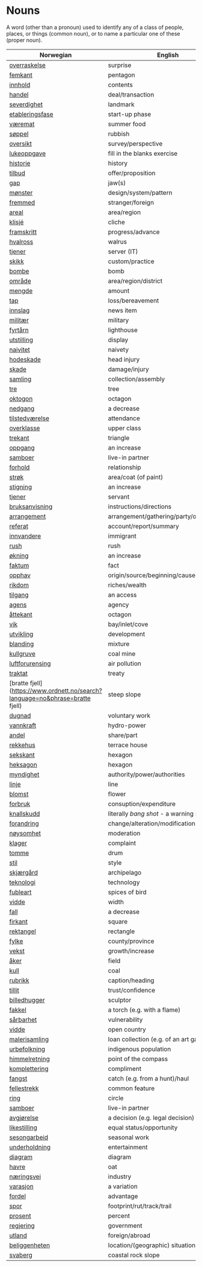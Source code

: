 # Nouns

A word (other than a pronoun) used to identify any of a class of people, places, or things (common noun), or to name a particular one of these (proper noun).

| Norwegian | English | Gender |
| --- | --- | --- |
| [overraskelse](https://www.ordnett.no/search?language=no&phrase=overraskelse) | surprise | m |
| [femkant](https://www.ordnett.no/search?language=no&phrase=femkant) | pentagon | m |
| [innhold](https://www.ordnett.no/search?language=no&phrase=innhold) | contents | i |
| [handel](https://www.ordnett.no/search?language=no&phrase=handel) | deal/transaction | m |
| [severdighet](https://www.ordnett.no/search?language=no&phrase=severdighet) | landmark | m |
| [etableringsfase](https://www.ordnett.no/search?language=no&phrase=etableringsfase) | start-up phase | m |
| [væremat](https://www.ordnett.no/search?language=no&phrase=væremat) | summer food | m |
| [søppel](https://www.ordnett.no/search?language=no&phrase=søppel) | rubbish | i |
| [oversikt](https://www.ordnett.no/search?language=no&phrase=oversikt) | survey/perspective | m |
| [lukeoppgave](https://www.ordnett.no/search?language=no&phrase=lukeoppgave) | fill in the blanks exercise | m |
| [historie](https://www.ordnett.no/search?language=no&phrase=historie) | history | m/f |
| [tilbud](https://www.ordnett.no/search?language=no&phrase=tilbud) | offer/proposition | i |
| [gap](https://www.ordnett.no/search?language=no&phrase=gap) | jaw(s) | m |
| [mønster](https://www.ordnett.no/search?language=no&phrase=mønster) | design/system/pattern | i |
| [fremmed](https://www.ordnett.no/search?language=no&phrase=fremmed) | stranger/foreign | m |
| [areal](https://www.ordnett.no/search?language=no&phrase=areal) | area/region | i |
| [klisjé](https://www.ordnett.no/search?language=no&phrase=klisjé) | cliche | m |
| [framskritt](https://www.ordnett.no/search?language=no&phrase=framskritt) | progress/advance | i |
| [hvalross](https://www.ordnett.no/search?language=no&phrase=hvalross) | walrus | m |
| [tjener](https://www.ordnett.no/search?language=no&phrase=tjener) | server (IT) | m |
| [skikk](https://www.ordnett.no/search?language=no&phrase=skikk) | custom/practice | m |
| [bombe](https://www.ordnett.no/search?language=no&phrase=bombe) | bomb | m |
| [område](https://www.ordnett.no/search?language=no&phrase=område) | area/region/district | i |
| [mengde](https://www.ordnett.no/search?language=no&phrase=mengde) | amount | m |
| [tap](https://www.ordnett.no/search?language=no&phrase=tap) | loss/bereavement | i |
| [innslag](https://www.ordnett.no/search?language=no&phrase=innslag) | news item | i |
| [militær](https://www.ordnett.no/search?language=no&phrase=militær) | military | m |
| [fyrtårn](https://www.ordnett.no/search?language=no&phrase=fyrtårn) | lighthouse | i |
| [utstilling](https://www.ordnett.no/search?language=no&phrase=utstilling) | display | m |
| [naivitet](https://www.ordnett.no/search?language=no&phrase=naivitet) | naivety | m |
| [hodeskade](https://www.ordnett.no/search?language=no&phrase=hodeskade) | head injury | m |
| [skade](https://www.ordnett.no/search?language=no&phrase=skade) | damage/injury | m |
| [samling](https://www.ordnett.no/search?language=no&phrase=samling) | collection/assembly | m |
| [tre](https://www.ordnett.no/search?language=no&phrase=tre) | tree | i |
| [oktogon](https://www.ordnett.no/search?language=no&phrase=oktogon) | octagon | m |
| [nedgang](https://www.ordnett.no/search?language=no&phrase=nedgang) | a decrease | m |
| [tilstedværelse](https://www.ordnett.no/search?language=no&phrase=tilstedværelse) | attendance | i |
| [overklasse](https://www.ordnett.no/search?language=no&phrase=overklasse) | upper class | m |
| [trekant](https://www.ordnett.no/search?language=no&phrase=trekant) | triangle | m |
| [oppgang](https://www.ordnett.no/search?language=no&phrase=oppgang) | an increase | m |
| [samboer](https://www.ordnett.no/search?language=no&phrase=samboer) | live-in partner | m |
| [forhold](https://www.ordnett.no/search?language=no&phrase=forhold) | relationship | i |
| [strøk](https://www.ordnett.no/search?language=no&phrase=strøk) | area/coat (of paint) | i |
| [stigning](https://www.ordnett.no/search?language=no&phrase=stigning) | an increase | m |
| [tjener](https://www.ordnett.no/search?language=no&phrase=tjener) | servant | m |
| [bruksanvisning](https://www.ordnett.no/search?language=no&phrase=bruksanvisning) | instructions/directions | m |
| [arrangement](https://www.ordnett.no/search?language=no&phrase=arrangement) | arrangement/gathering/party/organisation | i |
| [referat](https://www.ordnett.no/search?language=no&phrase=referat) | account/report/summary | i |
| [innvandere](https://www.ordnett.no/search?language=no&phrase=innvandere) | immigrant | m |
| [rush](https://www.ordnett.no/search?language=no&phrase=rush) | rush | i |
| [økning](https://www.ordnett.no/search?language=no&phrase=økning) | an increase | m |
| [faktum](https://www.ordnett.no/search?language=no&phrase=faktum) | fact | i |
| [opphav](https://www.ordnett.no/search?language=no&phrase=opphav) | origin/source/beginning/cause | i |
| [rikdom](https://www.ordnett.no/search?language=no&phrase=rikdom) | riches/wealth | m |
| [tilgang](https://www.ordnett.no/search?language=no&phrase=tilgang) | an access | i |
| [agens](https://www.ordnett.no/search?language=no&phrase=agens) | agency | m |
| [åttekant](https://www.ordnett.no/search?language=no&phrase=åttekant) | octagon | m |
| [vik](https://www.ordnett.no/search?language=no&phrase=vik) | bay/inlet/cove | m |
| [utvikling](https://www.ordnett.no/search?language=no&phrase=utvikling) | development | m |
| [blanding](https://www.ordnett.no/search?language=no&phrase=blanding) | mixture | m |
| [kullgruve](https://www.ordnett.no/search?language=no&phrase=kullgruve) | coal mine | m |
| [luftforurensing](https://www.ordnett.no/search?language=no&phrase=luftforurensing) | air pollution | m |
| [traktat](https://www.ordnett.no/search?language=no&phrase=traktat) | treaty | m |
| [bratte fjell](https://www.ordnett.no/search?language=no&phrase=bratte fjell) | steep slope | m |
| [dugnad](https://www.ordnett.no/search?language=no&phrase=dugnad) | voluntary work | m |
| [vannkraft](https://www.ordnett.no/search?language=no&phrase=vannkraft) | hydro-power | m |
| [andel](https://www.ordnett.no/search?language=no&phrase=andel) | share/part | m |
| [rekkehus](https://www.ordnett.no/search?language=no&phrase=rekkehus) | terrace house | i |
| [sekskant](https://www.ordnett.no/search?language=no&phrase=sekskant) | hexagon | m |
| [heksagon](https://www.ordnett.no/search?language=no&phrase=heksagon) | hexagon | m |
| [myndighet](https://www.ordnett.no/search?language=no&phrase=myndighet) | authority/power/authorities | m |
| [linje](https://www.ordnett.no/search?language=no&phrase=linje) | line | m |
| [blomst](https://www.ordnett.no/search?language=no&phrase=blomst) | flower | m |
| [forbruk](https://www.ordnett.no/search?language=no&phrase=forbruk) | consuption/expenditure | i |
| [knallskudd](https://www.ordnett.no/search?language=no&phrase=knallskudd) | literally _bang shot_ - a warning shot gun | i |
| [forandring](https://www.ordnett.no/search?language=no&phrase=forandring) | change/alteration/modification | m |
| [nøysomhet](https://www.ordnett.no/search?language=no&phrase=nøysomhet) | moderation | m |
| [klager](https://www.ordnett.no/search?language=no&phrase=klager) | complaint | m |
| [tomme](https://www.ordnett.no/search?language=no&phrase=tomme) | drum | m |
| [stil](https://www.ordnett.no/search?language=no&phrase=stil) | style | m |
| [skjærgård](https://www.ordnett.no/search?language=no&phrase=skjærgård) | archipelago | m |
| [teknologi](https://www.ordnett.no/search?language=no&phrase=teknologi) | technology | m |
| [fubleart](https://www.ordnett.no/search?language=no&phrase=fubleart) | spices of bird | m/f |
| [vidde](https://www.ordnett.no/search?language=no&phrase=vidde) | width | m/f |
| [fall](https://www.ordnett.no/search?language=no&phrase=fall) | a decrease | i |
| [firkant](https://www.ordnett.no/search?language=no&phrase=firkant) | square | m |
| [rektangel](https://www.ordnett.no/search?language=no&phrase=rektangel) | rectangle | i |
| [fylke](https://www.ordnett.no/search?language=no&phrase=fylke) | county/province | i |
| [vekst](https://www.ordnett.no/search?language=no&phrase=vekst) | growth/increase | m |
| [åker](https://www.ordnett.no/search?language=no&phrase=åker) | field | m |
| [kull](https://www.ordnett.no/search?language=no&phrase=kull) | coal | i |
| [rubrikk](https://www.ordnett.no/search?language=no&phrase=rubrikk) | caption/heading | m |
| [tillit](https://www.ordnett.no/search?language=no&phrase=tillit) | trust/confidence | m |
| [billedhugger](https://www.ordnett.no/search?language=no&phrase=billedhugger) | sculptor | m |
| [fakkel](https://www.ordnett.no/search?language=no&phrase=fakkel) | a torch (e.g. with a flame) | m |
| [sårbarhet](https://www.ordnett.no/search?language=no&phrase=sårbarhet) | vulnerability | m |
| [vidde](https://www.ordnett.no/search?language=no&phrase=vidde) | open country | m |
| [malerisamling](https://www.ordnett.no/search?language=no&phrase=malerisamling) | loan collection (e.g. of an art gallery) | m |
| [urbefolkning](https://www.ordnett.no/search?language=no&phrase=urbefolkning) | indigenous population | m |
| [himmelretning](https://www.ordnett.no/search?language=no&phrase=himmelretning) | point of the compass | m |
| [komplettering](https://www.ordnett.no/search?language=no&phrase=komplettering) | compliment | m |
| [fangst](https://www.ordnett.no/search?language=no&phrase=fangst) | catch (e.g. from a hunt)/haul | m |
| [fellestrekk](https://www.ordnett.no/search?language=no&phrase=fellestrekk) | common feature | i |
| [ring](https://www.ordnett.no/search?language=no&phrase=ring) | circle | m |
| [samboer](https://www.ordnett.no/search?language=no&phrase=samboer) | live-in partner | m |
| [avgjørelse](https://www.ordnett.no/search?language=no&phrase=avgjørelse) | a decision (e.g. legal decision) | m |
| [likestilling](https://www.ordnett.no/search?language=no&phrase=likestilling) | equal status/opportunity | m |
| [sesongarbeid](https://www.ordnett.no/search?language=no&phrase=sesongarbeid) | seasonal work | i |
| [underholdning](https://www.ordnett.no/search?language=no&phrase=underholdning) | entertainment | m |
| [diagram](https://www.ordnett.no/search?language=no&phrase=diagram) | diagram | i |
| [havre](https://www.ordnett.no/search?language=no&phrase=havre) | oat | m |
| [næringsvei](https://www.ordnett.no/search?language=no&phrase=næringsvei) | industry | m |
| [varasjon](https://www.ordnett.no/search?language=no&phrase=varasjon) | a variation | m |
| [fordel](https://www.ordnett.no/search?language=no&phrase=fordel) | advantage | m |
| [spor](https://www.ordnett.no/search?language=no&phrase=spor) | footprint/rut/track/trail | i |
| [prosent](https://www.ordnett.no/search?language=no&phrase=prosent) | percent | m |
| [regjering](https://www.ordnett.no/search?language=no&phrase=regjering) | government | m |
| [utland](https://www.ordnett.no/search?language=no&phrase=utland) | foreign/abroad | m |
| [beliggenheten](https://www.ordnett.no/search?language=no&phrase=beliggenheten) | location/(geographic) situation | m/f |
| [svaberg](https://www.ordnett.no/search?language=no&phrase=svaberg) | coastal rock slope | i |

